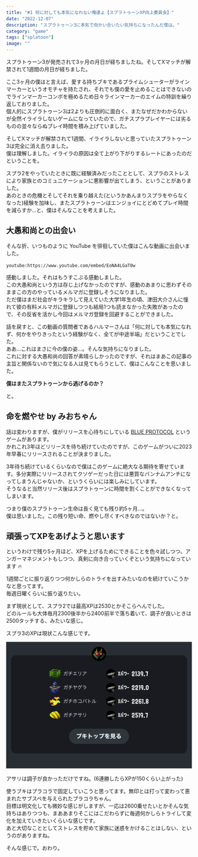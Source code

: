 ```yaml
---
title: "#1 何に対しても本気になれない俺達よ【スプラトゥーンXP向上委員会】"
date: "2022-12-07"
description: "スプラトゥーン3に本気で向かい合いたい気持ちになったんだ僕は。"
category: "game"
tags: ["splatoon"]
image: ""
---
```


スプラトゥーン3が発売されて3ヶ月の月日が経ちましたね。そしてXマッチが解禁されて1週間の月日が経ちました。

ここ3ヶ月の僕はと言えば、愛する持ちブキであるプライムシューターがラインマーカーというオモチャを持たされ、それでも僕の愛を止めることはできないのでラインマーカーコンボを極めるため日々ラインマーカーのエイムの特訓を繰り返しておりました。  
個人的にスプラトゥーン3は2よりも圧倒的に面白く、またなぜだかわからないが全然イライラしないゲームになっていたので、ガチスプラプレイヤーには劣るものの並々ならぬプレイ時間を積み上げていました。

そしてXマッチが解禁されて1週間、イライラしないと思っていたスプラトゥーン3は完全に消え去りました。  
僕は理解しました。イライラの原因は全て上がり下がりするレートにあったのだということを。

スプラ2をやっていたときに既に経験済みだったこととして、スプラのストレスにより家族とのコミュニケーションに悪影響が出てしまう、ということがありました。  
あのときの危機とそしてそれを乗り越えた(というかあんまりスプラをやらなくなった)経験を加味し、またスプラトゥーンはエンジョイにとどめてプレイ時間を減らすか…と、僕はそんなことを考えました。

## 大愚和尚との出会い

そんな折、いつものように YouTube を徘徊していた僕はこんな動画に出会いました。

`youtube:https://www.youtube.com/embed/EoNA4LGaT0w`

感動しました。それはもうすこぶる感動しました。  
この大愚和尚という方は存じ上げなかったのですが、感動のあまりに思わずそのままこの方のやっているメルマガに登録しそうになりました。  
ただ僕はまだ社会がキラキラして見えていた大学1年生の頃、津田大介さんに憧れて彼の有料メルマガに登録しつつも結局1つも読まなかった失敗があったので、その反省を活かし今回はメルマガ登録を回避することができました。

話を戻すと、この動画の質問者であるハルマーさんは「何に対しても本気になれず、何かをやりきったという経験がなく、全てが中途半端」だということでした。  
ああ…これはまさに今の僕の姿…。そんな気持ちになりました。  
これに対する大愚和尚の回答が素晴らしかったのですが、それはまあこの記事の主旨と関係ないので気になる人は見てもらうとして、僕はこんなことを思いました。

**僕はまたスプラトゥーンから逃げるのか？**

と。

## 命を燃やせ by みおちゃん

話は変わりますが、僕がリリースを心待ちにしている [BLUE PROTOCOL](https://blue-protocol.com/) というゲームがあります。  
かれこれ3年ほどリリースを待ち続けていたのですが、このゲームがついに2023年早春にリリースされることが決まりました。

3年待ち続けているくらいなので僕はこのゲームに絶大なる期待を寄せています。多分実際にリリースされてクソゲーだった日には悪質なバンナムアンチになってしまうんじゃないか、というくらいには楽しみにしています。  
そうなると当然リリース後はスプラトゥーンに時間を割くことができなくなってしまいます。

つまり僕のスプラトゥーン生命は長く見ても残り約5ヶ月…。  
僕は思いました。この残り短い命、燃やし尽くすべきなのではないか？と。

## 頑張ってXPをあげようと思います

というわけで残り5ヶ月ほど、XPを上げるためにできることを色々試しつつ、アンガーマネジメントもしつつ、真剣に向き合っていくぞという気持ちになっています :fire:

1週間ごとに振り返りつつ何かしらのトライを出すみたいなのを続けていこうかなと思ってます。  
毎週日曜くらいに振り返りたい。

まず現状として、スプラ2では最高XPは2530とかそこらへんでした。  
どのルールも大体毎月2300後半から2400前半で落ち着いて、調子が良いときは2500タッチする、みたいな感じ。

スプラ3のXPは現状こんな感じです。

![現在のXP。ガチエリアは2139.7、ガチヤグラは2219.0、ガチホコは2261.8、ガチアサリは2519.7。](./01.png)

アサリは調子が良かっただけですね。(6連勝したらXPが150くらい上がった)

使うブキはプラコラで固定していこうと思ってます。無印とは打って変わって恵まれたサブスペを与えられたプラコラちゃん。  
目標は明文化しても微妙な感じがしますが、一応は2600乗せたいとかそんな気持ちはありつつも、まああまりそこにはこだわらずに毎週何かしらトライして変化を加えていきたいくらいな感じです。  
あと大切なこととしてストレスを貯めて家族に迷惑をかけることはしない、というのがありますね。

そんな感じで。おわり。
